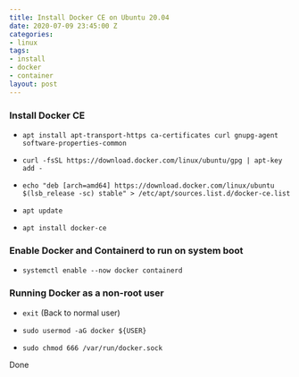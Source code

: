 ```yaml
---
title: Install Docker CE on Ubuntu 20.04
date: 2020-07-09 23:45:00 Z
categories:
- linux
tags:
- install
- docker
- container
layout: post
---
```


### Install Docker CE

* `apt install apt-transport-https ca-certificates curl gnupg-agent software-properties-common`

* `curl -fsSL https://download.docker.com/linux/ubuntu/gpg | apt-key add -`

* `echo "deb [arch=amd64] https://download.docker.com/linux/ubuntu $(lsb_release -sc) stable" > /etc/apt/sources.list.d/docker-ce.list`

* `apt update`

* `apt install docker-ce`


### Enable Docker and Containerd to run on system boot

* `systemctl enable --now docker containerd`


### Running Docker as a non-root user

* `exit` (Back to normal user)

* `sudo usermod -aG docker ${USER}`

* `sudo chmod 666 /var/run/docker.sock`

Done
